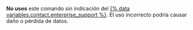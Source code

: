 **No uses** este comando sin indicación del [{% data variables.contact.enterprise_support %}](/enterprise/admin/guides/enterprise-support/). El uso incorrecto podría causar daño o pérdida de datos.
